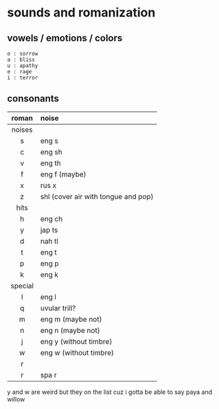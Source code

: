 # sounds and romanization
## vowels / emotions / colors
```
o : sorrow
a : bliss
u : apathy
e : rage
i : terror
```
## consonants
| roman | noise |
|:---:|:---|
|noises||
s | eng s
c | eng sh
v | eng th
f | eng f (maybe)
x | rus x
z | shl (cover air with tongue and pop)
|hits||
h | eng ch
y | jap ts
d | nah tl
t | eng t
p | eng p
k | eng k
|special||
l | eng l
q | uvular trill?
m | eng m (maybe not)
n | eng n (maybe not)
j | eng y (without timbre)
w | eng w (without timbre)
|r||
r | spa r

y and w are weird but they on the list cuz 
i gotta be able to say paya and willow
